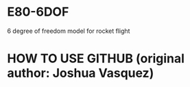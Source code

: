 E80-6DOF
========

6 degree of freedom model for rocket flight


HOW TO USE GITHUB (original author: Joshua Vasquez)
========
